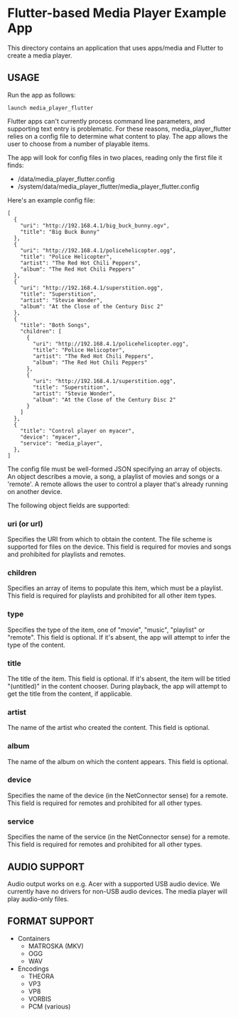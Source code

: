 # Flutter-based Media Player Example App

This directory contains an application that uses apps/media and Flutter to
create a media player.

## USAGE

Run the app as follows:

    launch media_player_flutter

Flutter apps can't currently process command line parameters, and supporting
text entry is problematic. For these reasons, media_player_flutter relies on
a config file to determine what content to play. The app allows the user to
choose from a number of playable items.

The app will look for config files in two places, reading only the first file
it finds:

- /data/media_player_flutter.config
- /system/data/media_player_flutter/media_player_flutter.config

Here's an example config file:

    [
      {
        "uri": "http://192.168.4.1/big_buck_bunny.ogv",
        "title": "Big Buck Bunny"
      },
      {
        "uri": "http://192.168.4.1/policehelicopter.ogg",
        "title": "Police Helicopter",
        "artist": "The Red Hot Chili Peppers",
        "album": "The Red Hot Chili Peppers"
      },
      {
        "uri": "http://192.168.4.1/superstition.ogg",
        "title": "Superstition",
        "artist": "Stevie Wonder",
        "album": "At the Close of the Century Disc 2"
      },
      {
        "title": "Both Songs",
        "children": [
          {
            "uri": "http://192.168.4.1/policehelicopter.ogg",
            "title": "Police Helicopter",
            "artist": "The Red Hot Chili Peppers",
            "album": "The Red Hot Chili Peppers"
          },
          {
            "uri": "http://192.168.4.1/superstition.ogg",
            "title": "Superstition",
            "artist": "Stevie Wonder",
            "album": "At the Close of the Century Disc 2"
          }
        ]
      },
      {
        "title": "Control player on myacer",
        "device": "myacer",
        "service": "media_player",
      },
    ]

The config file must be well-formed JSON specifying an array of objects. An
object describes a movie, a song, a playlist of movies and songs or a 'remote'.
A remote allows the user to control a player that's already running on another
device.

The following object fields are supported:

### uri (or url)

Specifies the URI from which to obtain the content. The file scheme is
supported for files on the device. This field is required for movies and songs
and prohibited for playlists and remotes.

### children

Specifies an array of items to populate this item, which must be a playlist.
This field is required for playlists and prohibited for all other item types.

### type

Specifies the type of the item, one of "movie", "music", "playlist" or "remote".
This field is optional. If it's absent, the app will attempt to infer the type
of the content.

### title

The title of the item. This field is optional. If it's absent, the item will be
titled "(untitled)" in the content chooser. During playback, the app will
attempt to get the title from the content, if applicable.

### artist

The name of the artist who created the content. This field is optional.

### album

The name of the album on which the content appears. This field is optional.

### device

Specifies the name of the device (in the NetConnector sense) for a remote. This
field is required for remotes and prohibited for all other types.

### service

Specifies the name of the service (in the NetConnector sense) for a remote. This
field is required for remotes and prohibited for all other types.

## AUDIO SUPPORT

Audio output works on e.g. Acer with a supported USB audio device. We currently
have no drivers for non-USB audio devices. The media player will play audio-only
files.

## FORMAT SUPPORT

* Containers
  * MATROSKA (MKV)
  * OGG
  * WAV
* Encodings
  * THEORA
  * VP3
  * VP8
  * VORBIS
  * PCM (various)
